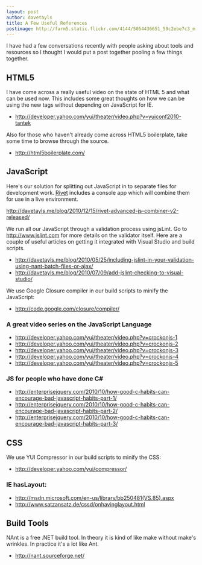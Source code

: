 ```yaml
---
layout: post
author: davetayls
title: A Few Useful References
postimage: http://farm5.static.flickr.com/4144/5054436651_59c2ebe7c3_m.jpg
---
```


I have had a few conversations recently with people asking about tools and resources so I thought I would put a post together pooling a few things together.

HTML5
-----

I have come across a really useful video on the state of HTML 5 and what can be used now. This includes some great thoughts on how we can be using the new tags without depending on JavaScript for IE.

*   <http://developer.yahoo.com/yui/theater/video.php?v=yuiconf2010-tantek>

Also for those who haven't already come across HTML5 boilerplate, take some time to browse through the source.

*   <http://html5boilerplate.com/>


JavaScript
----------

Here's our solution for splitting out JavaScript in to separate files for development work. [Rivet](https://github.com/davetayls/rivet) includes a console app which will combine them for use in a live environment.

<http://davetayls.me/blog/2010/12/15/rivet-advanced-js-combiner-v2-released/>

We run all our JavaScript through a validation process using jsLint. Go to <http://www.jslint.com> for more details on the validator itself. Here are a couple of useful articles on getting it integrated with Visual Studio and build scripts.

*   <http://davetayls.me/blog/2010/05/25/including-jslint-in-your-validation-using-nant-batch-files-or-ajax/>
*   <http://davetayls.me/blog/2010/07/09/add-jslint-checking-to-visual-studio/>

We use Google Closure compiler in our build scripts to minify the JavaScript:

*   <http://code.google.com/closure/compiler/>

### A great video series on the JavaScript Language
*   <http://developer.yahoo.com/yui/theater/video.php?v=crockonjs-1>
*   <http://developer.yahoo.com/yui/theater/video.php?v=crockonjs-2>
*   <http://developer.yahoo.com/yui/theater/video.php?v=crockonjs-3>
*   <http://developer.yahoo.com/yui/theater/video.php?v=crockonjs-4>
*   <http://developer.yahoo.com/yui/theater/video.php?v=crockonjs-5>

### JS for people who have done C#
*   <http://enterprisejquery.com/2010/10/how-good-c-habits-can-encourage-bad-javascript-habits-part-1/>
*   <http://enterprisejquery.com/2010/10/how-good-c-habits-can-encourage-bad-javascript-habits-part-2/>
*   <http://enterprisejquery.com/2010/10/how-good-c-habits-can-encourage-bad-javascript-habits-part-3/>


CSS
---

We use YUI Compressor in our build scripts to minify the CSS:

*   <http://developer.yahoo.com/yui/compressor/>

### IE hasLayout:

*   <http://msdn.microsoft.com/en-us/library/bb250481(VS.85).aspx>
*   <http://www.satzansatz.de/cssd/onhavinglayout.html>


Build Tools
-----------

NAnt is a free .NET build tool. In theory it is kind of like make without make's wrinkles. In practice it's a lot like Ant.

*   <http://nant.sourceforge.net/>

